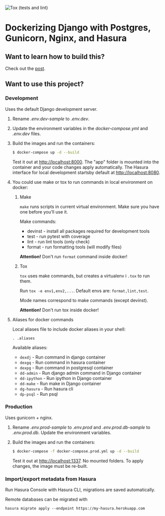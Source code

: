 ![Tox (tests and lint)](https://github.com/zagrajmy/backend/workflows/Tox%20(tests%20and%20lint)/badge.svg?branch=master)

# Dockerizing Django with Postgres, Gunicorn, Nginx, and Hasura

## Want to learn how to build this?

Check out the [post](https://testdriven.io/dockerizing-django-with-postgres-gunicorn-and-nginx).

## Want to use this project?

### Development

Uses the default Django development server.

1. Rename *.env.dev-sample* to *.env.dev*.
1. Update the environment variables in the *docker-compose.yml* and *.env.dev* files.
1. Build the images and run the containers:

    ```sh
    $ docker-compose up -d --build
    ```

    Test it out at [http://localhost:8000](http://localhost:8000). The "app" folder is mounted into the container and your code changes apply automatically.
    The Hasura interface for local development startsby default at [http://localhost:8080](http://localhost:8080).
1. You could use make or tox to run commands in local environment on docker:
    1. Make

        `make` runs scripts in current virtual environment. Make sure you have one before you'll use it.

        Make commands:
        *  devinst - install all packages required for development tools
        *  test - run pytest with coverage
        *  lint - run lint tools (only check)
        *  format - run formatting tools (will modify files)

        **Attention!** Don't run `format` command inside docker!
    2. Tox

        `tox` uses make commands, but creates a virtualenv i `.tox` to run them.

        Run `tox -e env1,env2,...`. Default envs are: `format,lint,test`.

        Mode names correspond to make commands (except devinst).

        **Attention!** Don't run tox inside docker!
1. Aliases for docker commands

    Local aliases file to include docker aliases in your shell:

    `. .aliases`

    Available aliases:
    * `dexdj` - Run command in django container
    * `dexgq` - Run command in hasura container
    * `dexpg` - Run command in postgresql container
    * `dd-admin` - Run django admin command in Django container
    * `dd-ipython` - Run ipython in Django container
    * `dd-make` - Run make in Django container
    * `dg-hasura` - Run hasura cli
    * `dp-psql` - Run psql


### Production

Uses gunicorn + nginx.

1. Rename *.env.prod-sample* to *.env.prod* and *.env.prod.db-sample* to *.env.prod.db*. Update the environment variables.
1. Build the images and run the containers:

    ```sh
    $ docker-compose -f docker-compose.prod.yml up -d --build
    ```

    Test it out at [http://localhost:1337](http://localhost:1337). No mounted folders. To apply changes, the image must be re-built.

### Import/export metadata from Hasura

Run Hasura Console with Hasura CLI, migrations are saved automatically.

Remote databases can be migrated with
```
hasura migrate apply --endpoint https://my-hasura.herokuapp.com
```
